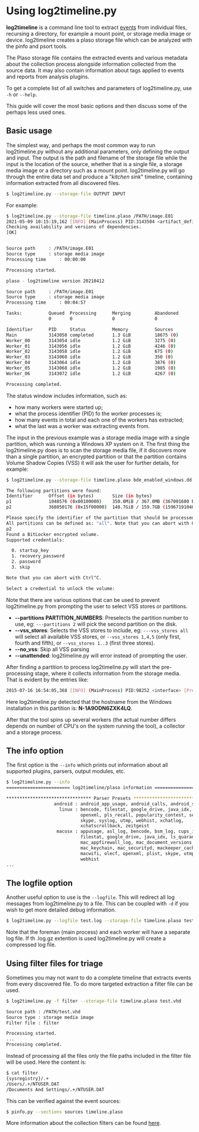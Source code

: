 # Using log2timeline.py

**log2timeline** is a command line tool to extract
[events](Scribbles-about-events.md#what-is-an-event) from individual files,
recursing a directory, for example a mount point, or storage media image or
device. log2timeline creates a plaso storage file which can be analyzed with
the pinfo and psort tools.

The Plaso storage file contains the extracted events and various metadata about
the collection process alongside information collected from the source data. It
may also contain information about tags applied to events and reports from
analysis plugins.

To get a complete list of all switches and parameters of log2timeline.py, use
``-h`` or ``--help``.

This guide will cover the most basic options and then discuss some of the
perhaps less used ones.

## Basic usage

The simplest way, and perhaps the most common way to run log2timeline.py without
any additional parameters, only defining the output and input. The output is
the path and filename of the storage file while the input is the location of
the source, whether that is a single file, a storage media image or a directory
such as a mount point. log2timeline.py will go through the entire data set and
produce a "*kitchen sink*" timeline, containing information extracted from all
discovered files.

```bash
$ log2timeline.py --storage-file OUTPUT INPUT
```

For example:

```bash
$ log2timeline.py --storage-file timeline.plaso /PATH/image.E01
2021-05-09 10:15:19,162 [INFO] (MainProcess) PID:3143504 <artifact_definitions> Determined artifact definitions path: /usr/share/artifacts/
Checking availability and versions of dependencies.
[OK]


Source path		: /PATH/image.E01
Source type		: storage media image
Processing time		: 00:00:00

Processing started.
```

```bash
plaso - log2timeline version 20210412

Source path		: /PATH/image.E01
Source type		: storage media image
Processing time		: 00:04:57

Tasks:          Queued  Processing      Merging         Abandoned       Total
                0       0               0               0               18675

Identifier      PID     Status          Memory          Sources         Events          File
Main            3143050 completed       1.3 GiB         18675 (0)       499347 (0)
Worker_00       3143054 idle            1.2 GiB         3275 (0)        101555 (0)      NTFS:\WINDOWS\$NtServicePackUninstall$
Worker_01       3143056 idle            1.2 GiB         4246 (0)        42476 (0)       NTFS:\WINDOWS\ie7
Worker_02       3143058 idle            1.2 GiB         675 (0)         63234 (0)       NTFS:\WINDOWS\inf
Worker_03       3143060 idle            1.2 GiB         350 (0)         57190 (0)       NTFS:\pagefile.sys
Worker_04       3143064 idle            1.2 GiB         3876 (0)        103856 (0)      NTFS:\hiberfil.sys
Worker_05       3143068 idle            1.2 GiB         1985 (0)        64947 (0)       NTFS:\WINDOWS\security
Worker_06       3143072 idle            1.2 GiB         4267 (0)        66089 (0)       NTFS:\WINDOWS\ServicePackFiles

Processing completed.
```

The status window includes information, such as:

* how many workers were started up;
* what the process identifier (PID) fo the worker processes is;
* how many events in total and each one of the workers has extracted;
* what the last was a worker was extracting events from.

The input in the previous example was a storage media image with a single
partition, which was running a Windows XP system on it. The first thing the
log2timeline.py does is to scan the storage media file, if it discovers more
than a single partition, an encrypted partition or that the partition contains
Volume Shadow Copies (VSS) it will ask the user for further details, for
example:

```bash
$ log2timeline.py --storage-file timeline.plaso bde_enabled_windows.dd

The following partitions were found:
Identifier      Offset (in bytes)       Size (in bytes)
p1              1048576 (0x00100000)    350.0MiB / 367.0MB (367001600 B)
p2              368050176 (0x15f00000)  148.7GiB / 159.7GB (159671910400 B)

Please specify the identifier of the partition that should be processed.
All partitions can be defined as: "all". Note that you can abort with Ctrl^C.
p2
Found a BitLocker encrypted volume.
Supported credentials:

  0. startup_key
  1. recovery_password
  2. password
  3. skip

Note that you can abort with Ctrl^C.

Select a credential to unlock the volume:
```

Note that there are various options that can be used to prevent
log2timeline.py from prompting the user to select VSS stores or
partitions.

 + **--partitions PARTITION_NUMBERS**: Preselects the partition number to use, eg: ```---partitions 2``` will pick the second partition on the disk.
 + **--vss_stores**: Selects the VSS stores to include, eg: ```---vss_stores all``` will select all available VSS stores, or ```--vss_stores 1,4,5``` (only first, fourth and fifth), or ```--vss_stores 1..3``` (first three stores).
 + **--no_vss**: Skip all VSS parsing
 + **--unattended**: log2timeline.py will error instead of prompting the user.

After finding a partition to process log2timeline.py will start the
pre-processing stage, where it collects information from the storage media.
That is evident by the entries like:

```bash
2015-07-16 16:54:05,368 [INFO] (MainProcess) PID:98252 <interface> [PreProcess] Set attribute: hostname to N-1A9ODN6ZXK4LQ
```

Here log2timeline.py detected that the hostname from the Windows installation
in this partition is: **N-1A9ODN6ZXK4LQ**.

After that the tool spins up several workers (the actual number differs depends
on number of CPU's on the system running the tool), a collector and a storage
process.

## The info option

The first option is the ``--info`` which prints out information about all
supported plugins, parsers, output modules, etc.

```bash
$ log2timeline.py --info
======================== log2timeline/plaso information ========================

******************************** Parser Presets ********************************
                  android : android_app_usage, android_calls, android_sms
                    linux : bencode, filestat, google_drive, java_idx, olecf,
                            openxml, pls_recall, popularity_contest, selinux,
                            skype, syslog, utmp, webhist, xchatlog,
                            xchatscrollback, zeitgeist
                   macosx : appusage, asl_log, bencode, bsm_log, cups_ipp,
                            filestat, google_drive, java_idx, ls_quarantine,
                            mac_appfirewall_log, mac_document_versions,
                            mac_keychain, mac_securityd, mackeeper_cache,
                            macwifi, olecf, openxml, plist, skype, utmpx,
                            webhist
...
```

## The logfile option

Another useful option to use is the ```--logfile```. This will redirect all log
messages from log2timeline.py to a file. This can be coupled with ```-d``` if
you wish to get more detailed debug information.

```bash
$ log2timeline.py --logfile test.log --storage-file timeline.plaso test.vhd
```

Note that the foreman (main process) and each worker will have a separate log
file. If th .log.gz extention is used log2timeline.py will create a compressed
log file.

## Using filter files for triage

Sometimes you may not want to do a complete timeline that extracts events from
every discovered file. To do more targeted extraction a filter file can be used.

```bash
$ log2timeline.py -f filter --storage-file timeline.plaso test.vhd

Source path	: /PATH/test.vhd
Source type	: storage media image
Filter file	: filter

Processing started.
...
Processing completed.
```

Instead of processing all the files only the file paths included in the filter
file will be used. Here the content is:

```bash
$ cat filter
{sysregistry}/.+
/Users/.+/NTUSER.DAT
/Documents And Settings/.+/NTUSER.DAT
```

This can be verified against the event sources:

```bash
$ pinfo.py --sections sources timeline.plaso
```

More information about the collection filters can be found [here](Collection-Filters.md).
